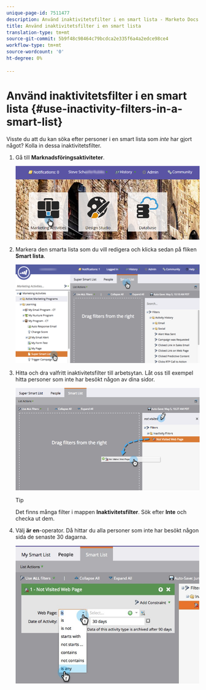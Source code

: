 ```yaml
---
unique-page-id: 7511477
description: Använd inaktivitetsfilter i en smart lista - Marketo Docs - Produktdokumentation
title: Använd inaktivitetsfilter i en smart lista
translation-type: tm+mt
source-git-commit: 5b9f48c98464c79bcdca2e335f6a4a2edce98ce4
workflow-type: tm+mt
source-wordcount: '0'
ht-degree: 0%

---
```



# Använd inaktivitetsfilter i en smart lista {#use-inactivity-filters-in-a-smart-list}

Visste du att du kan söka efter personer i en smart lista som *inte* har gjort något? Kolla in dessa inaktivitetsfilter.

1. Gå till **Marknadsföringsaktiviteter**.

   ![](assets/login-marketing-activities-3.png)

1. Markera den smarta lista som du vill redigera och klicka sedan på fliken **Smart lista**.

   ![](assets/smartlist-choose.png)

1. Hitta och dra valfritt inaktivitetsfilter till arbetsytan. Låt oss till exempel hitta personer som inte har besökt någon av dina sidor.

   ![](assets/draginactivityfilter.png)

   >[!TIP]
   >
   >Det finns många filter i mappen **Inaktivitetsfilter**. Sök efter **Inte** och checka ut dem.

1. Välj **är en**-operator. Då hittar du alla personer som inte har besökt någon sida de senaste 30 dagarna.

   ![](assets/mysmartlist-people.jpg)
